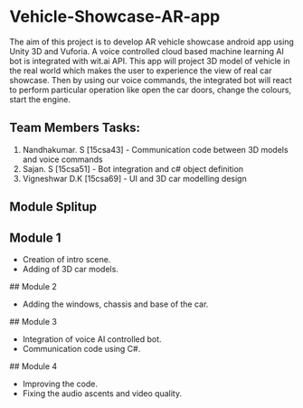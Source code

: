 # Vehicle-Showcase-AR-app

 The aim of this project is to develop AR vehicle showcase android app using Unity 3D and Vuforia. A voice controlled cloud based machine learning AI bot is integrated with wit.ai API. This app will project 3D model of vehicle in the real world which makes the user to experience the view of real car showcase. Then by using our voice commands, the integrated bot will react to perform particular operation like open the car doors, change the colours, start the engine.
 
## Team Members Tasks:
 1. Nandhakumar. S   [15csa43] - Communication code between 3D models and voice commands
 2. Sajan. S         [15csa51] - Bot integration and c# object definition
 3. Vigneshwar D.K   [15csa69] - UI and 3D car modelling design

## Module Splitup
## Module 1
<ul><li>Creation of intro scene. </li>
 <li>Adding of  3D car models.</li></ul>
## Module 2
<ul><li>Adding the windows, chassis and base of the car.</li></ul>
## Module 3
<ul><li>Integration of voice AI controlled bot.</li>
<li>Communication code using C#.</li></ul>
## Module 4
<ul><li>Improving the code.</li>
<li>Fixing the audio ascents and video quality.</li></ul>

